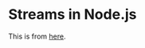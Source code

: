 # Streams in Node.js

This is from [here](https://levelup.gitconnected.com/an-introduction-to-streams-in-node-js-e021650f0440).
